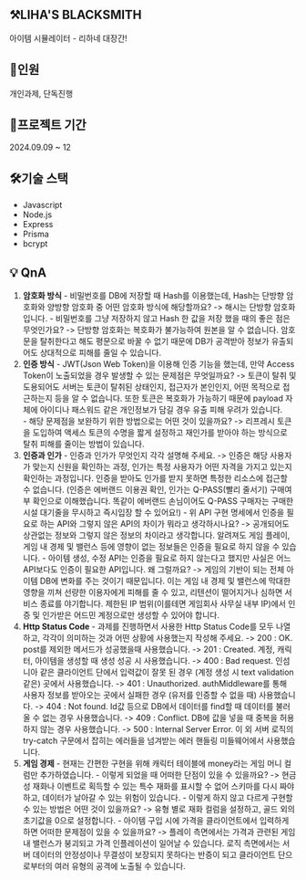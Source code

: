 ## ⚒LIHA'S BLACKSMITH
아이템 시뮬레이터 - 리하네 대장간!

## 👥인원
개인과제, 단독진행

## 📆프로젝트 기간
2024.09.09 ~ 12

## 🛠️기술 스택
* Javascript
* Node.js
* Express
* Prisma
* bcrypt

## 💡 QnA
 1. **암호화 방식**
        - 비밀번호를 DB에 저장할 때 Hash를 이용했는데, Hash는 단방향 암호화와 양방향 암호화 중 어떤 암호화 방식에 해당할까요?
        -> 해시는 단방향 암호화입니다.
        - 비밀번호를 그냥 저장하지 않고 Hash 한 값을 저장 했을 때의 좋은 점은 무엇인가요?
        -> 단방향 암호화는 복호화가 불가능하여 원본을 알 수 없습니다. 암호문을 탈취한다고 해도 평문으로 바꿀 수 없기 때문에 DB가 공격받아 정보가 유출되어도 상대적으로 피해를 줄일 수 있습니다.  
2. **인증 방식**
        - JWT(Json Web Token)을 이용해 인증 기능을 했는데, 만약 Access Token이 노출되었을 경우 발생할 수 있는 문제점은 무엇일까요?
        -> 토큰이 탈취 및 도용되어도 서버는 토큰이 탈취된 상태인지, 접근자가 본인인지, 어떤 목적으로 접근하는지 등을 알 수 없습니다. 또한 토큰은 복호화가 가능하기 때문에 payload 자체에 아이디나 패스워드 같은 개인정보가 담길 경우 유출 피해 우려가 있습니다.  
        - 해당 문제점을 보완하기 위한 방법으로는 어떤 것이 있을까요?
        -> 리프레시 토큰을 도입하여 액세스 토큰의 수명을 짧게 설정하고 재인가를 받아야 하는 방식으로 탈취 피해를 줄이는 방법이 있습니다. 
3. **인증과 인가**
        - 인증과 인가가 무엇인지 각각 설명해 주세요.
        -> 인증은 해당 사용자가 맞는지 신원을 확인하는 과정, 인가는 특정 사용자가 어떤 자격을 가지고 있는지 확인하는 과정입니다. 인증을 받아도 인가를 받지 못하면 특정한 리소스에 접근할 수 없습니다. 
        (인증은 에버랜드 이용권 확인, 인가는 Q-PASS(빨리 줄서기) 구매여부 확인으로 이해했습니다. 똑같이 에버랜드 손님이어도 Q-PASS 구매자는 구매한 시설 대기줄을 무시하고 즉시입장 할 수 있어요!)
        - 위 API 구현 명세에서 인증을 필요로 하는 API와 그렇지 않은 API의 차이가 뭐라고 생각하시나요?
        -> 공개되어도 상관없는 정보와 그렇지 않은 정보의 차이라고 생각합니다. 알려져도 게임 플레이, 게임 내 경제 및 밸런스 등에 영향이 없는 정보들은 인증을 필요로 하지 않을 수 있습니다. 
        - 아이템 생성, 수정 API는 인증을 필요로 하지 않는다고 했지만 사실은 어느 API보다도 인증이 필요한 API입니다. 왜 그럴까요?
        -> 게임의 기반이 되는 전체 아이템 DB에 변화를 주는 것이기 때문입니다. 이는 게임 내 경제 및 밸런스에 막대한 영향을 끼쳐 선량한 이용자에게 피해를 줄 수 있고, 리텐션이 떨어지거나 심하면 서비스 종료를 야기합니다. 제한된 IP 범위(이를테면 게임회사 사무실 내부 IP)에서 인증 및 인가받은 어드민 계정으로만 생성할 수 있어야 합니다.  
4. **Http Status Code**
        - 과제를 진행하면서 사용한 Http Status Code를 모두 나열하고, 각각이 의미하는 것과 어떤 상황에 사용했는지 작성해 주세요.
        -> 200 : OK. post를 제외한 메서드가 성공했을때 사용했습니다. 
        -> 201 : Created. 계정, 캐릭터, 아이템을 생성할 때 생성 성공 시 사용했습니다. 
        -> 400 : Bad request. 인섬니아 같은 클라이언트 단에서 입력값이 잘못 된 경우 (계정 생성 시 text validation 같은) 곳에서 사용했습니다. 
        -> 401 : Unauthorized. authMiddleware를 통해 사용자 정보를 받아오는 곳에서 실패한 경우 (유저를 인증할 수 없을 때) 사용했습니다. 
        -> 404 : Not found. Id값 등으로 DB에서 데이터를 find할 때 데이터를 불러올 수 없는 경우 사용했습니다. 
        -> 409 : Conflict. DB에 값을 넣을 때 중복을 허용하지 않는 경우 사용했습니다.
        -> 500 : Internal Server Error. 이 외 서버 로직의 try-catch 구문에서 잡히는 에러들을 넘겨받는 에러 핸들링 미들웨어에서 사용했습니다.  
5. **게임 경제**
        - 현재는 간편한 구현을 위해 캐릭터 테이블에 money라는 게임 머니 컬럼만 추가하였습니다.
            - 이렇게 되었을 때 어떠한 단점이 있을 수 있을까요?
            -> 현금성 재화나 이벤트로  획득할 수 있는 특수 재화를 표시할 수 없어 스키마를 다시 짜야 하고, 데이터가 날아갈 수 있는 위험이 있습니다. 
            - 이렇게 하지 않고 다르게 구현할 수 있는 방법은 어떤 것이 있을까요?
            -> 유형 별로 재화 컬럼을 설정하고, 골드 외의 초기값을 0으로 설정합니다. 
        - 아이템 구입 시에 가격을 클라이언트에서 입력하게 하면 어떠한 문제점이 있을 수 있을까요?
        -> 플레이 측면에서는 가격과 관련된 게임 내 밸런스가 붕괴되고 가격 인플레이션이 일어날 수 있습니다. 로직 측면에서는 서버 데이터의 안정성이나 무결성이 보장되지 못하다는 반증이 되고 클라이언트 단으로부터의 여러 유형의 공격에 노출될 수 있습니다. 
